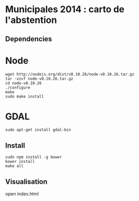 Municipales 2014 : carto de l'abstention
===============

## Dependencies
# Node
```
wget http://nodejs.org/dist/v0.10.26/node-v0.10.26.tar.gz
tar -xzvf node-v0.10.26.tar.gz
cd node-v0.10.26
./configure
make
sudo make install
```
# GDAL
```
sudo apt-get install gdal-bin
```

## Install
```
sudo npm install -g bower
bower install
make all
```

## Visualisation
open index.html
